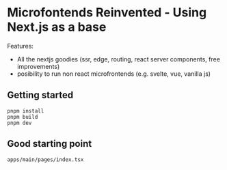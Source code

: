 # Microfontends Reinvented - Using Next.js as a base

Features:

- All the nextjs goodies (ssr, edge, routing, react server components, free improvements)
- posibility to run non react microfrontends (e.g. svelte, vue, vanilla js)

## Getting started

```
pnpm install
pnpm build
pnpm dev
```

## Good starting point

`apps/main/pages/index.tsx`
